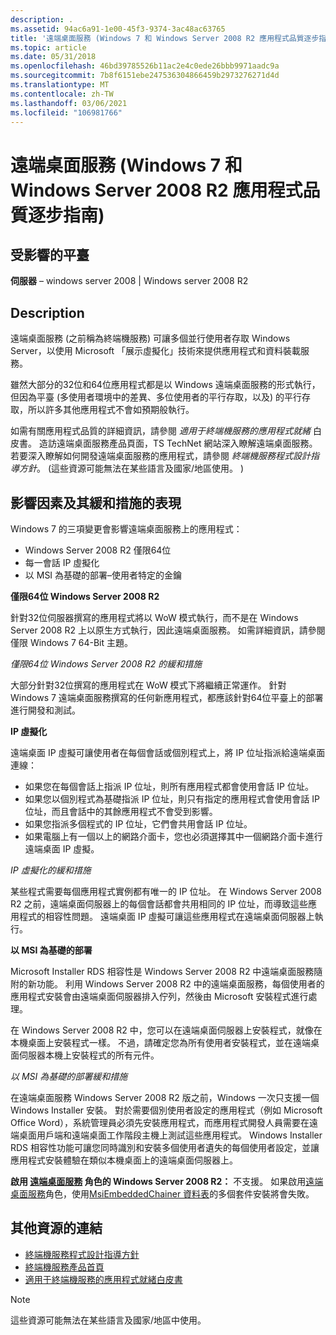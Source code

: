 ```yaml
---
description: .
ms.assetid: 94ac6a91-1e00-45f3-9374-3ac48ac63765
title: '遠端桌面服務 (Windows 7 和 Windows Server 2008 R2 應用程式品質逐步指南) '
ms.topic: article
ms.date: 05/31/2018
ms.openlocfilehash: 46bd39785526b11ac2e4c0ede26bbb9971aadc9a
ms.sourcegitcommit: 7b8f6151ebe247536304866459b2973276271d4d
ms.translationtype: MT
ms.contentlocale: zh-TW
ms.lasthandoff: 03/06/2021
ms.locfileid: "106981766"
---
```

# <a name="remote-desktop-services-windows-7-and-windows-server-2008-r2-application-quality-cookbook"></a>遠端桌面服務 (Windows 7 和 Windows Server 2008 R2 應用程式品質逐步指南) 

## <a name="affected-platforms"></a>受影響的平臺

**伺服器** – windows server 2008 \| Windows server 2008 R2  

## <a name="description"></a>Description

遠端桌面服務 (之前稱為終端機服務) 可讓多個並行使用者存取 Windows Server，以使用 Microsoft 「展示虛擬化」技術來提供應用程式和資料裝載服務。

雖然大部分的32位和64位應用程式都是以 Windows 遠端桌面服務的形式執行，但因為平臺 (多使用者環境中的差異、多位使用者的平行存取，以及) 的平行存取，所以許多其他應用程式不會如預期般執行。

如需有關應用程式品質的詳細資訊，請參閱 *適用于終端機服務的應用程式就緒* 白皮書。 造訪遠端桌面服務產品頁面，TS TechNet 網站深入瞭解遠端桌面服務。 若要深入瞭解如何開發遠端桌面服務的應用程式，請參閱 *終端機服務程式設計指導方針*。  (這些資源可能無法在某些語言及國家/地區使用。 ) 

## <a name="manifestation-of-impacts-and-their-mitigations"></a>影響因素及其緩和措施的表現

Windows 7 的三項變更會影響遠端桌面服務上的應用程式：

-   Windows Server 2008 R2 僅限64位
-   每一會話 IP 虛擬化
-   以 MSI 為基礎的部署–使用者特定的金鑰

**僅限64位 Windows Server 2008 R2**

針對32位伺服器撰寫的應用程式將以 WoW 模式執行，而不是在 Windows Server 2008 R2 上以原生方式執行，因此遠端桌面服務。 如需詳細資訊，請參閱僅限 Windows 7 64-Bit 主題。

*僅限64位 Windows Server 2008 R2 的緩和措施*

大部分針對32位撰寫的應用程式在 WoW 模式下將繼續正常運作。 針對 Windows 7 遠端桌面服務撰寫的任何新應用程式，都應該針對64位平臺上的部署進行開發和測試。

**IP 虛擬化**

遠端桌面 IP 虛擬可讓使用者在每個會話或個別程式上，將 IP 位址指派給遠端桌面連線：

-   如果您在每個會話上指派 IP 位址，則所有應用程式都會使用會話 IP 位址。
-   如果您以個別程式為基礎指派 IP 位址，則只有指定的應用程式會使用會話 IP 位址，而且會話中的其餘應用程式不會受到影響。
-   如果您指派多個程式的 IP 位址，它們會共用會話 IP 位址。
-   如果電腦上有一個以上的網路介面卡，您也必須選擇其中一個網路介面卡進行遠端桌面 IP 虛擬。

*IP 虛擬化的緩和措施*

某些程式需要每個應用程式實例都有唯一的 IP 位址。 在 Windows Server 2008 R2 之前，遠端桌面伺服器上的每個會話都會共用相同的 IP 位址，而導致這些應用程式的相容性問題。 遠端桌面 IP 虛擬可讓這些應用程式在遠端桌面伺服器上執行。

**以 MSI 為基礎的部署**

Microsoft Installer RDS 相容性是 Windows Server 2008 R2 中遠端桌面服務隨附的新功能。 利用 Windows Server 2008 R2 中的遠端桌面服務，每個使用者的應用程式安裝會由遠端桌面伺服器排入佇列，然後由 Microsoft 安裝程式進行處理。

在 Windows Server 2008 R2 中，您可以在遠端桌面伺服器上安裝程式，就像在本機桌面上安裝程式一樣。 不過，請確定您為所有使用者安裝程式，並在遠端桌面伺服器本機上安裝程式的所有元件。

*以 MSI 為基礎的部署緩和措施*

在遠端桌面服務 Windows Server 2008 R2 版之前，Windows 一次只支援一個 Windows Installer 安裝。 對於需要個別使用者設定的應用程式（例如 Microsoft Office Word），系統管理員必須先安裝應用程式，而應用程式開發人員需要在遠端桌面用戶端和遠端桌面工作階段主機上測試這些應用程式。 Windows Installer RDS 相容性功能可讓您同時識別和安裝多個使用者遺失的每個使用者設定，並讓應用程式安裝體驗在類似本機桌面上的遠端桌面伺服器上。

**啟用 [遠端桌面服務](../termserv/terminal-services-portal.md) 角色的 Windows Server 2008 R2：** 不支援。 如果啟用[遠端桌面服務](../termserv/terminal-services-portal.md)角色，使用[MsiEmbeddedChainer 資料表](../msi/msiembeddedchainer-table.md)的多個套件安裝將會失敗。

## <a name="links-to-other-resources"></a>其他資源的連結

-   [終端機服務程式設計指導方針](../termserv/terminal-services-programming-guidelines.md)
-   [終端機服務產品首頁](https://www.microsoft.com/windowsserver2008/en/us/rds-product-home.aspx)
-   [適用于終端機服務的應用程式就緒白皮書](/collaborate/connect-redirect)

> [!Note]  
> 這些資源可能無法在某些語言及國家/地區中使用。

 

 

 
